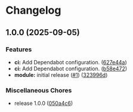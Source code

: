 # Changelog

## 1.0.0 (2025-09-05)


### Features

* **ci:** Add Dependabot configuration. ([627e44a](https://github.com/gocloudLa/terraform-aws-wrapper-lambda/commit/627e44a70116f0ef5e6283df5ff9895b577e9dd3))
* **ci:** Add Dependabot configuration. ([b58e472](https://github.com/gocloudLa/terraform-aws-wrapper-lambda/commit/b58e472ce69a3ab61f5670c89223a080e61a0e7c))
* **module:** initial release ([#1](https://github.com/gocloudLa/terraform-aws-wrapper-lambda/issues/1)) ([323996d](https://github.com/gocloudLa/terraform-aws-wrapper-lambda/commit/323996dc73c0d65bb34f180a369e36312269c877))


### Miscellaneous Chores

* release 1.0.0 ([050a4c6](https://github.com/gocloudLa/terraform-aws-wrapper-lambda/commit/050a4c6fc2c0859886ad61ad04eb91a0373ff27e))

